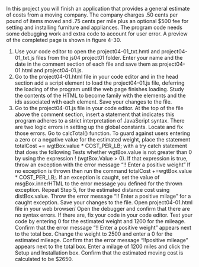 In this project you will finish an application that provides a general estimate of costs from a moving company. The company charges .50 cents per pound of items moved and .75 cents per mile plus an optional $500 fee for setting and installing furniture and appliances. The program code needs some debugging work and extra code to account for user error. A preview of the completed page is shown in figure 4-30. 

1. Use your code editor to open the project04-01_txt.hmtl and project04-01_txt.js files from the js04 project01 folder. Enter your name and the date in the comment section of each file and save them as project04-01.html and project04-01.js. 
2. Go to the project04-01.html file in your code editor and in the head section add a script element to load the project04-01.js file, deferring the loading of the program until the web page finishes loading. Study the contents of the HTML to become family with the elements and the ids associated with each element. Save your changes to the file. 
3. Go to the project04-01.js file in your code editor. At the top of the file above the comment section, insert a statement that indicates this program adheres to a strict interpretation of JavaScript syntax. 
There are two logic errors in setting up the global constants. Locate and fix those errors. 
Go to calcTotal() function. To guard against users entering a zero or a negative value for the estimated weight, place the statement totalCost += wgtBox.value * COST_PER_LB; with a try catch statement that does the following
Tests whether wgtBox.value is not greater than 0 by using the expression ! (wgtBox.Value > 0). If that expression is true, throw an exception with the error message “!! Enter a positive weight”
If no exception is thrown then run the command totalCost +=wgtBox.value * COST_PER_LB;.
If an exception is caught, set the value of msgBox.innerHTML to the error message you defined for the thrown exception. 
Repeat Step 5, for the estimated distance cost using distBox.value. Throw the error message “!! Enter a positive milage” for a caught exception. 
Save your changes to the file. 
Open project04-01.html file in your web browser/ Open the debugger and confirm that there are no syntax errors. If there are, fix your code in your code editor. 
Test your code by entering 0 for the estimated weight and 1200 for the mileage. Confirm that the error message “!! Enter a positive weight” appears next to the total box. 
Change the weight to 2500 and enter a 0 for the estimated mileage. Confirm that the error message “!!positive mileage” appears next to the total box.
Enter a milage of 1200 miles and click the Setup and Installation box. Confirm that the estimated moving cost is calculated to be $2650. 

